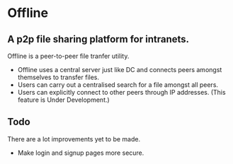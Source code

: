 # Offline
## A p2p file sharing platform for intranets. 
Offline is a peer-to-peer file tranfer utility. 
- Offline uses a central server just like DC and connects peers amongst themselves to transfer files. 
- Users can carry out a centralised search for a file amongst all peers.
- Users can explicitly connect to other peers through IP addresses. (This feature is Under Development.)

## Todo
There are a lot improvements yet to be made. 
- Make login and signup pages more secure.
